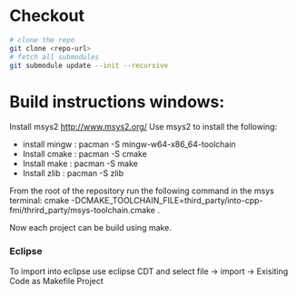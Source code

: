 # Checkout

```bash
# clone the repo
git clone <repo-url>
# fetch all submodules
git submodule update --init --recursive
```

# Build instructions windows:
Install msys2 http://www.msys2.org/
Use msys2 to install the following:
* install mingw : pacman -S mingw-w64-x86_64-toolchain 
* Install cmake : pacman -S cmake
* Install make : pacman -S make
* Install zlib : pacman -S zlib

From the root of the repository run the following command in the msys terminal:
    cmake -DCMAKE_TOOLCHAIN_FILE=third_party/into-cpp-fmi/thrird_party/msys-toolchain.cmake .

Now each project can be build using make.

### Eclipse
To import into eclipse use eclipse CDT and select 
file -> import -> Exisiting Code as Makefile Project
